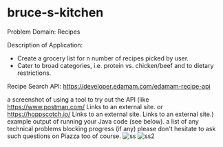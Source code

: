 # bruce-s-kitchen 

Problem Domain: Recipes 

Description of Application:
- Create a grocery list for n number of recipes picked by user.
- Cater to broad categories, i.e. protein vs. chicken/beef and to dietary restrictions.

Recipe Search API: https://developer.edamam.com/edamam-recipe-api

a screenshot of using a tool to try out the API (like https://www.postman.com/ Links to an external site. or https://hoppscotch.io/ Links to an external site. Links to an external site.)
example output of running your Java code (see below).
a list of any technical problems blocking progress (if any)
please don't hesitate to ask such questions on Piazza too of course.
![ss](https://github.com/shaaaaame/bruce-s-kitchen/assets/144577778/14b6782f-d99e-4293-a795-3a1b6906dba4)
![ss2](https://github.com/shaaaaame/bruce-s-kitchen/assets/144577778/f434c1c6-8f4b-4660-91a2-12387c69a4af)
